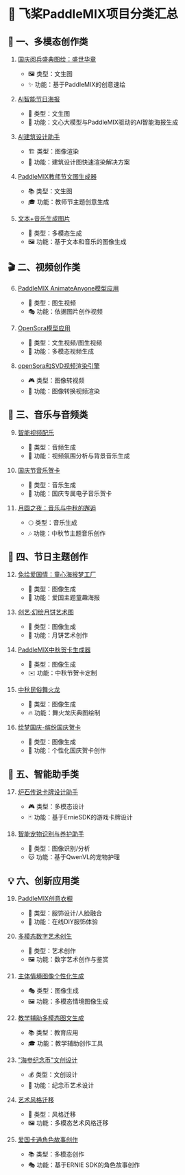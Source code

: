 # 🎨 飞桨PaddleMIX项目分类汇总

## 🎯 一、多模态创作类
1. [国庆阅兵盛典图绘：盛世华章](https://aistudio.baidu.com/projectdetail/8342426)
   - 🖼️ 类型：文生图
   - ✨ 功能：基于PaddleMIX的创意速绘

2. [AI智能节日海报](https://aistudio.baidu.com/projectdetail/8293232)
   - 🎨 类型：文生图
   - 🎉 功能：文心大模型与PaddleMIX驱动的AI智能海报生成

3. [AI建筑设计助手](https://aistudio.baidu.com/projectdetail/8288584)
   - 🏗️ 类型：图像渲染
   - 🎯 功能：建筑设计图快速渲染解决方案

4. [PaddleMIX教师节文图生成器](https://aistudio.baidu.com/projectdetail/8276367)
   - 📚 类型：文生图
   - 🎓 功能：教师节主题创意生成

5. [文本+音乐生成图片](https://aistudio.baidu.com/projectdetail/8314111)
   - 🎵 类型：多模态生成
   - 🖼️ 功能：基于文本和音乐的图像生成

## 🎬 二、视频创作类
6. [PaddleMIX AnimateAnyone模型应用](https://aistudio.baidu.com/projectdetail/8320311)
   - 🎥 类型：图生视频
   - 🎭 功能：依据图片创作视频

7. [OpenSora模型应用](https://aistudio.baidu.com/projectdetail/8318487)
   - 🎦 类型：文生视频/图生视频
   - 🎪 功能：多模态视频生成

8. [openSora和SVD视频渲染引擎](https://aistudio.baidu.com/projectdetail/8334689)
   - 🎮 类型：图像转视频
   - 🎨 功能：图像转换视频渲染

## 🎵 三、音乐与音频类
9. [智能视频配乐](https://aistudio.baidu.com/projectdetail/8351571)
   - 🎼 类型：音频生成
   - 🎹 功能：视频氛围分析与背景音乐生成

10. [国庆节音乐贺卡](https://aistudio.baidu.com/projectdetail/8330341)
    - 🎸 类型：音乐生成
    - 🎺 功能：国庆专属电子音乐贺卡

11. [月圆之夜：音乐与中秋的邂逅](https://aistudio.baidu.com/projectdetail/8311291)
    - 🌕 类型：音乐生成
    - 🎶 功能：中秋节主题音乐创作

## 🎊 四、节日主题创作
12. [兔绘爱国情：童心海报梦工厂](https://aistudio.baidu.com/projectdetail/8288021)
    - 🐰 类型：图像生成
    - 🎨 功能：爱国主题童趣海报

13. [创艺·幻绘月饼艺术图](https://aistudio.baidu.com/projectdetail/8311892)
    - 🥮 类型：图像生成
    - 🎨 功能：月饼艺术创作

14. [PaddleMIX中秋贺卡生成器](https://aistudio.baidu.com/projectdetail/8313814)
    - 🌙 类型：图像生成
    - ✉️ 功能：中秋节贺卡定制

15. [中秋民俗舞火龙](https://aistudio.baidu.com/projectdetail/8318522)
    - 🐉 类型：图像生成
    - 🔥 功能：舞火龙庆典图绘制

16. [绘梦国庆-缤纷国庆贺卡](https://aistudio.baidu.com/projectdetail/8366554)
    - 🎉 类型：图像生成
    - 🎊 功能：个性化国庆贺卡创作

## 🤖 五、智能助手类
17. [炉石传说卡牌设计助手](https://aistudio.baidu.com/projectdetail/8330884)
    - 🎮 类型：多模态设计
    - 🃏 功能：基于ErnieSDK的游戏卡牌设计

18. [智能宠物识别与养护助手](https://aistudio.baidu.com/projectdetail/8299163)
    - 🐾 类型：图像识别/分析
    - 🐱 功能：基于QwenVL的宠物护理

## 💡 六、创新应用类
19. [PaddleMIX创意衣橱](https://aistudio.baidu.com/projectdetail/8396196)
    - 👔 类型：服饰设计/人脸融合
    - 👗 功能：在线DIY服饰体验

20. [多模态数字艺术创生](https://aistudio.baidu.com/projectdetail/8382636)
    - 🎨 类型：艺术创作
    - 🖼️ 功能：数字艺术创作与鉴赏

21. [主体情境图像个性化生成](https://aistudio.baidu.com/projectdetail/8397326)
    - 🎭 类型：图像生成
    - 🖼️ 功能：多模态情境图像生成

22. [教学辅助多模态图文生成](https://aistudio.baidu.com/projectdetail/8372762)
    - 📚 类型：教育应用
    - 🎓 功能：教学辅助创作工具

23. ["海参纪念币"文创设计](https://aistudio.baidu.com/projectdetail/8386127)
    - 💰 类型：文创设计
    - 🎨 功能：纪念币艺术设计

24. [艺术风格迁移](https://aistudio.baidu.com/projectdetail/8372802)
    - 🎨 类型：风格迁移
    - 🖼️ 功能：多模态艺术风格迁移

25. [爱国卡通角色故事创作](https://aistudio.baidu.com/projectdetail/8356273)
    - 📚 类型：多模态创作
    - 🎭 功能：基于ERNIE SDK的角色故事创作